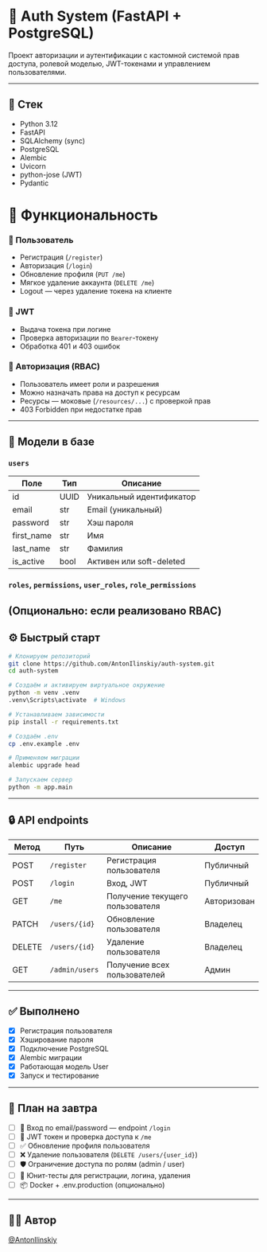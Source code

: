 # 🔐 Auth System (FastAPI + PostgreSQL)

Проект авторизации и аутентификации с кастомной системой прав доступа, ролевой моделью, JWT-токенами и управлением пользователями.

---

## 🚀 Стек

- Python 3.12
- FastAPI
- SQLAlchemy (sync)
- PostgreSQL
- Alembic
- Uvicorn
- python-jose (JWT)
- Pydantic

# 🚀 Функциональность

### 👤 Пользователь
- Регистрация (`/register`)
- Авторизация (`/login`)
- Обновление профиля (`PUT /me`)
- Мягкое удаление аккаунта (`DELETE /me`)
- Logout — через удаление токена на клиенте

### 🔐 JWT
- Выдача токена при логине
- Проверка авторизации по `Bearer`-токену
- Обработка 401 и 403 ошибок

### 🎯 Авторизация (RBAC)
- Пользователь имеет роли и разрешения
- Можно назначать права на доступ к ресурсам
- Ресурсы — моковые (`/resources/...`) с проверкой прав
- 403 Forbidden при недостатке прав

---

## 💾 Модели в базе

### `users`
| Поле         | Тип        | Описание                      |
|--------------|------------|-------------------------------|
| id           | UUID       | Уникальный идентификатор     |
| email        | str        | Email (уникальный)           |
| password     | str        | Хэш пароля                   |
| first_name   | str        | Имя                          |
| last_name    | str        | Фамилия                      |
| is_active    | bool       | Активен или soft-deleted     |

### `roles`, `permissions`, `user_roles`, `role_permissions`
(Опционально: если реализовано RBAC)
---

## ⚙️ Быстрый старт

```bash
# Клонируем репозиторий
git clone https://github.com/AntonIlinskiy/auth-system.git
cd auth-system

# Создаём и активируем виртуальное окружение
python -m venv .venv
.venv\Scripts\activate  # Windows

# Устанавливаем зависимости
pip install -r requirements.txt

# Создаём .env
cp .env.example .env

# Применяем миграции
alembic upgrade head

# Запускаем сервер
python -m app.main
```

---

## 🔒 API endpoints

| Метод | Путь              | Описание                      | Доступ       |
|-------|-------------------|-------------------------------|--------------|
| POST  | `/register`       | Регистрация пользователя      | Публичный    |
| POST  | `/login`          | Вход, JWT                     | Публичный    |
| GET   | `/me`             | Получение текущего пользователя | Авторизован |
| PATCH | `/users/{id}`     | Обновление пользователя       | Владелец     |
| DELETE| `/users/{id}`     | Удаление пользователя         | Владелец     |
| GET   | `/admin/users`    | Получение всех пользователей  | Админ        |

---

## ✅ Выполнено

- [x] Регистрация пользователя
- [x] Хэширование пароля
- [x] Подключение PostgreSQL
- [x] Alembic миграции
- [x] Работающая модель User
- [x] Запуск и тестирование

---

## 📌 План на завтра

- [ ] 🔑 Вход по email/password — endpoint `/login`
- [ ] 🔐 JWT токен и проверка доступа к `/me`
- [ ] ✅ Обновление профиля пользователя
- [ ] ❌ Удаление пользователя (`DELETE /users/{user_id}`)
- [ ] 🛡️ Ограничение доступа по ролям (admin / user)
- [ ] 🧪 Юнит-тесты для регистрации, логина, удаления
- [ ] 📦 Docker + .env.production (опционально)

---

## 🧑‍💻 Автор

[@AntonIlinskiy](https://github.com/AntonIlinskiy)
